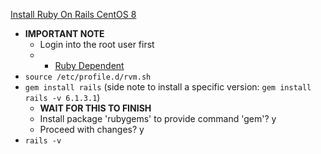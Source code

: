 [Install Ruby On Rails CentOS 8](https://www.osradar.com/install-ruby-on-rails-centos-8/)

* **IMPORTANT NOTE**
  * Login into the root user first
  *   * [Ruby Dependent](https://github.com/Cuates/centosinstall/tree/master/additionallanguage/ruby)
* `source /etc/profile.d/rvm.sh`
* `gem install rails` (side note to install a specific version: `gem install rails -v 6.1.3.1`)
  * **WAIT FOR THIS TO FINISH**
  * Install package 'rubygems' to provide command 'gem'? y
  * Proceed with changes? y
* `rails -v`
